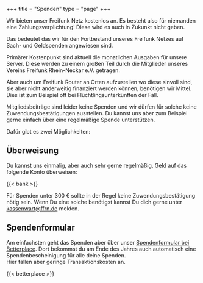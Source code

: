 +++
title = "Spenden"
type = "page"
+++

Wir bieten unser Freifunk Netz kostenlos an. Es besteht also für niemanden eine Zahlungsverplichtung! Diese wird es auch in Zukunkt nicht geben.

Das bedeutet das wir für den Fortbestand unseres Freifunk Netzes auf Sach- und Geldspenden angewiesen sind.

Primärer Kostenpunkt sind aktuell die monatlichen Ausgaben für unsere Server. Diese werden zu einem großen Teil durch die Mitglieder unseres Vereins Freifunk Rhein-Neckar e.V. getragen.

Aber auch um Freifunk Router an Orten aufzustellen wo diese sinvoll sind, sie aber nicht anderweitig finanziert werden können, benötigen wir Mittel. Dies ist zum Beispiel oft bei Flüchtlingsunterkünften der Fall.

Mitgliedsbeiträge sind leider keine Spenden und wir dürfen für solche keine Zuwendungsbestätigungen ausstellen. Du kannst uns aber zum Beispiel gerne einfach über eine regelmäßige Spende unterstützen.

Dafür gibt es zwei Möglichkeiten:

## Überweisung

Du kannst uns einmalig, aber auch sehr gerne regelmäßig, Geld auf das folgende Konto überweisen:

{{< bank >}}

Für Spenden unter 300 € sollte in der Regel keine Zuwendungsbestätigung nötig sein. Wenn Du eine solche benötigst kannst Du dich gerne unter [kassenwart@ffrn.de](mailto:kassenwart@ffrn.de) melden.

## Spendenformular

Am einfachsten geht das Spenden aber über unser [Spendenformular bei Betterplace](https://www.betterplace.org/de/projects/20723-freifunk-rhein-neckar-freies-wlan-im-rhein-neckar-gebiet). Dort bekommst du am Ende des Jahres auch automatisch eine Spendenbescheinigung für alle deine Spenden.  
Hier fallen aber geringe Transaktionskosten an.


{{< betterplace >}}

